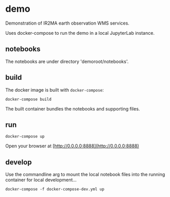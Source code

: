 # demo

Demonstration of IR2MA earth observation WMS services.

Uses docker-compose to run the demo in a local JupyterLab instance.

## notebooks

The notebooks are under directory 'demoroot/notebooks'.

## build

The docker image is built with `docker-compose`:

```console
docker-compose build
```

The built container bundles the notebooks and supporting files.

## run

```console
docker-compose up
```

Open your browser at [http://0.0.0.0:8888](http://0.0.0.0:8888)

## develop

Use the commandline arg to mount the local notebook files into the running container for local development...

```console
docker-compose -f docker-compose-dev.yml up
```